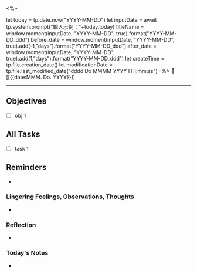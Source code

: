 
<%*

let today = tp.date.now("YYYY-MM-DD")
let inputDate = await tp.system.prompt("输入示例："+today,today)
titleName = window.moment(inputDate, "YYYY-MM-DD", true).format("YYYY-MM-DD_ddd")
before_date = window.moment(inputDate, "YYYY-MM-DD", true).add(-1,"days").format("YYYY-MM-DD_ddd")
after_date = window.moment(inputDate, "YYYY-MM-DD", true).add(1,"days").format("YYYY-MM-DD_ddd")
let createTime = tp.file.creation_date()
let modificationDate = tp.file.last_modified_date("dddd Do MMMM YYYY HH:mm:ss")
-%>
📆 [[{{date:MMM. Do. YYYY}}]]
___

## Objectives
- [ ] obj 1

## All Tasks
- [ ] task 1

## Reminders
-

### Lingering Feelings, Observations, Thoughts
-

### Reflection
-

### Today's Notes
-